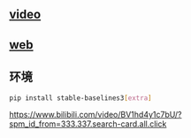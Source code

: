 ## [video](https://www.bilibili.com/video/BV1ca41187qB/?spm_id_from=333.337.search-card.all.click&vd_source=d83fadd3138d002993b778881de0f2e9)
## [web](https://stable-baselines3.readthedocs.io/en/master/)


## 环境
```bash
pip install stable-baselines3[extra]

```





















https://www.bilibili.com/video/BV1hd4y1c7bU/?spm_id_from=333.337.search-card.all.click




